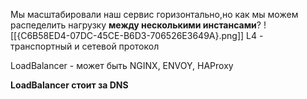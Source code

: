 
Мы масштабировали наш сервис горизонтально,но как мы можем распеделить нагрузку **между несколькими инстансами**?
![[{C6B58ED4-07DC-45CE-B6D3-706526E3649A}.png]]
L4 - транспортный и сетевой протокол

LoadBalancer - может быть NGINX, ENVOY, HAProxy

**LoadBalancer стоит за DNS**
